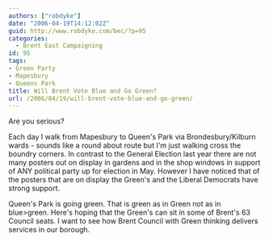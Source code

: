 ```yaml
---
authors: ["robdyke"]
date: "2006-04-19T14:12:02Z"
guid: http://www.robdyke.com/bec/?p=95
categories:
  - Brent East Campaigning
id: 95
tags:
- Green Party
- Mapesbury
- Queens Park
title: Will Brent Vote Blue and Go Green?
url: /2006/04/19/will-brent-vote-blue-and-go-green/
---
```

Are you serious?

Each day I walk from Mapesbury to Queen's Park via Brondesbury/Kilburn wards - sounds like a round about route but I'm just walking cross the boundry corners. In contrast to the General Election last year there are not many posters out on display in gardens and in the shop windows in support of ANY political party up for election in May. However I have noticed that of the posters that are on display the Green's and the Liberal Democrats have strong support.

Queen's Park is going green. That is green as in Green not as in blue>green. Here's hoping that the Green's can sit in some of Brent's 63 Council seats. I want to see how Brent Council with Green thinking delivers services in our borough.